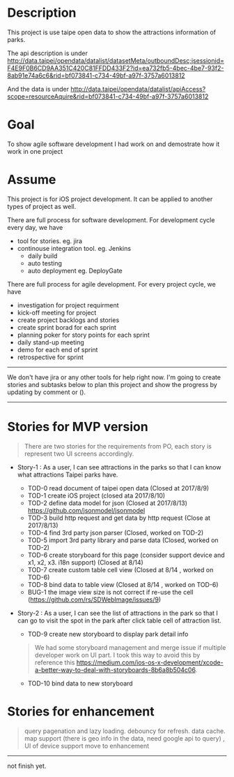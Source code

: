 # Description
This project is use taipe open data to show the attractions information of parks.  

The api description is under http://data.taipei/opendata/datalist/datasetMeta/outboundDesc;jsessionid=F4E9F0B6CD9AA351C420C81FFDD433F2?id=ea732fb5-4bec-4be7-93f2-8ab91e74a6c6&rid=bf073841-c734-49bf-a97f-3757a6013812

And the data is under http://data.taipei/opendata/datalist/apiAccess?scope=resourceAquire&rid=bf073841-c734-49bf-a97f-3757a6013812

# Goal
To show agile software development I had work on and demostrate how it work in one project

# Assume
This project is for iOS project development. It can be applied to another types of project as well.

There are full process for software development. For development cycle every day, we have
* tool for stories. eg. jira
* continouse integration tool. eg. Jenkins
  * daily build
  * auto testing
  * auto deployment eg. DeployGate
  
There are full process for agile development. For every project cycle, we have
* investigation for project requirment
* kick-off meeting for project
* create project backlogs and stories
* create sprint borad for each sprint
* planning poker for story points for each sprint
* daily stand-up meeting
* demo for each end of sprint
* retrospective for sprint

***
We don't have jira or any other tools for help right now. I'm going to create stories and subtasks below to plan this project and show the progress by updating by comment or ().
***
# Stories for MVP version
> There are two stories for the requirements from PO, each story is represent two UI screens accordingly.

* Story-1 : As a user, I can see attractions in the parks so that I can know what attractions Taipei parks have.
  * TOD-0 read document of taipei open data (Closed at 2017/8/9)
  * TOD-1 create iOS project (closed ata 2017/8/10)
  * TOD-2 define data model for json (Closed at 2017/8/13) https://github.com/jsonmodel/jsonmodel
  * TOD-3 build http request and get data by http request (Close at 2017/8/13)
  * TOD-4 find 3rd party json parser (Closed, worked on TOD-2)
  * TOD-5 import 3rd party library and parse data  (Closed, worked on TOD-2)
  * TOD-6 create storyboard for this page (consider support device and x1, x2, x3. i18n support) (Closed at 8/14)
  * TOD-7 create custom table cell view (Closed at 8/14 , worked on TOD-6)
  * TOD-8 bind data to table view (Closed at 8/14 , worked on TOD-6)
  * BUG-1 the image view size is not correct if re-use the cell (https://github.com/rs/SDWebImage/issues/9)
  
* Story-2 : As a user, I can see the list of attractions in the park so that I can go to visit the spot in the park after click table cell of attraction list.
  * TOD-9 create new storyboard to display park detail info 
  > We had some storyboard management and merge issue if multiple developer work on UI part. I took this way to avoid this by reference this https://medium.com/ios-os-x-development/xcode-a-better-way-to-deal-with-storyboards-8b6a8b504c06. 
  * TOD-10 bind data to new storyboard

# Stories for enhancement
> query pagenation and lazy loading. debouncy for refresh. data cache. map support (there is geo info in the data, need google api to query) , UI of device support move to enhancement
***
not finish yet.



